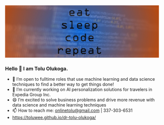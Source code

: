 
![Banner image for toluwee GitHub profile](7167578.jpg)
### Hello 👋 I am Tolu Olukoga.
- 👯 I’m open to fulltime roles that use machine learning and data science techniques to find a better way to get things done!
- 🔭 I’m currently working on AI personalization solutions for travelers in Expedia Group Inc.
- 😄 I’m excited to solve business problems and drive more revenue with data science and machine learning techniques
- 📫 How to reach me: onlinetolu@gmail.com | 337-303-6531
- https://toluwee.github.io/dr-tolu-olukoga/

<!--
**toluwee/toluwee** is a ✨ _special_ ✨ repository because its `README.md` (this file) appears on your GitHub profile.

Here are some ideas to get you started:

- 🔭 I’m currently working on ...
- 🌱 I’m currently learning ...
- 👯 I’m looking to collaborate on ...
- 🤔 I’m looking for help with ...
- 💬 Ask me about ...
- 📫 How to reach me: ...
- 😄 Pronouns: ...
- ⚡ Fun fact: ...
-->
